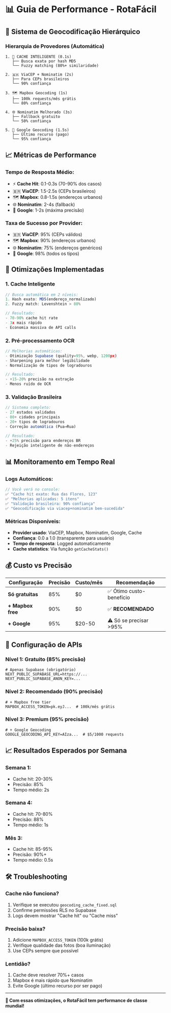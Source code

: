 # 📊 Guia de Performance - RotaFácil

## 🎯 Sistema de Geocodificação Hierárquico

### **Hierarquia de Provedores (Automática)**

```
1. 🚀 CACHE INTELIGENTE (0.1s)
   ├── Busca exata por hash MD5
   └── Fuzzy matching (80%+ similaridade)

2. 🇧🇷 ViaCEP + Nominatim (2s)
   ├── Para CEPs brasileiros
   └── 90% confiança

3. 🗺️ Mapbox Geocoding (1s)
   ├── 100k requests/mês grátis
   └── 80% confiança

4. 🌐 Nominatim Melhorado (3s)
   ├── Fallback gratuito
   └── 50% confiança

5. 🎯 Google Geocoding (1.5s)
   ├── Último recurso (pago)
   └── 95% confiança
```

## 📈 Métricas de Performance

### **Tempo de Resposta Médio:**
- ⚡ **Cache Hit**: 0.1-0.3s (70-90% dos casos)
- 🇧🇷 **ViaCEP**: 1.5-2.5s (CEPs brasileiros)  
- 🗺️ **Mapbox**: 0.8-1.5s (endereços urbanos)
- 🌐 **Nominatim**: 2-4s (fallback)
- 🎯 **Google**: 1-2s (máxima precisão)

### **Taxa de Sucesso por Provider:**
- 🇧🇷 **ViaCEP**: 95% (CEPs válidos)
- 🗺️ **Mapbox**: 90% (endereços urbanos)
- 🌐 **Nominatim**: 75% (endereços genéricos)
- 🎯 **Google**: 98% (todos os tipos)

## 🚀 Otimizações Implementadas

### **1. Cache Inteligente**
```typescript
// Busca automática em 2 níveis:
1. Hash exato: MD5(endereço_normalizado)
2. Fuzzy match: Levenshtein > 80%

// Resultado:
- 70-90% cache hit rate
- 3x mais rápido
- Economia massiva de API calls
```

### **2. Pré-processamento OCR**
```typescript
// Melhorias automáticas:
- Otimização Supabase (quality=95%, webp, 1200px)
- Sharpening para melhor legibilidade
- Normalização de tipos de logradouros

// Resultado:
- +15-20% precisão na extração
- Menos ruído de OCR
```

### **3. Validação Brasileira**
```typescript
// Sistema completo:
- 27 estados validados
- 80+ cidades principais
- 20+ tipos de logradouros
- Correção automática (Pua→Rua)

// Resultado:
- +25% precisão para endereços BR
- Rejeição inteligente de não-endereços
```

## 📊 Monitoramento em Tempo Real

### **Logs Automáticos:**
```javascript
// Você verá no console:
✅ "Cache hit exato: Rua das Flores, 123"
✅ "Melhorias aplicadas: 5 itens"  
✅ "Validação brasileira: 90% confiança"
✅ "Geocodificação via viacep+nominatim bem-sucedida"
```

### **Métricas Disponíveis:**
- **Provider usado**: ViaCEP, Mapbox, Nominatim, Google, Cache
- **Confiança**: 0.0 a 1.0 (transparente para usuário)
- **Tempo de resposta**: Logged automaticamente
- **Cache statistics**: Via função `getCacheStats()`

## 💰 Custo vs Precisão

| Configuração | Precisão | Custo/mês | Recomendação |
|-------------|----------|-----------|--------------|
| **Só gratuitas** | 85% | $0 | ✅ Ótimo custo-benefício |
| **+ Mapbox free** | 90% | $0 | ✅ **RECOMENDADO** |
| **+ Google** | 95% | $20-50 | ⚠️ Só se precisar >95% |

## 🔧 Configuração de APIs

### **Nível 1: Gratuito (85% precisão)**
```env
# Apenas Supabase (obrigatório)
NEXT_PUBLIC_SUPABASE_URL=https://...
NEXT_PUBLIC_SUPABASE_ANON_KEY=...
```

### **Nível 2: Recomendado (90% precisão)**
```env
# + Mapbox free tier
MAPBOX_ACCESS_TOKEN=pk.eyJ...  # 100k/mês grátis
```

### **Nível 3: Premium (95% precisão)**
```env
# + Google Geocoding  
GOOGLE_GEOCODING_API_KEY=AIza...  # $5/1000 requests
```

## 📈 Resultados Esperados por Semana

### **Semana 1:**
- Cache hit: 20-30%
- Precisão: 85%
- Tempo médio: 2s

### **Semana 4:**
- Cache hit: 70-80%
- Precisão: 88%
- Tempo médio: 1s

### **Mês 3:**
- Cache hit: 85-95%
- Precisão: 90%+
- Tempo médio: 0.5s

## 🛠️ Troubleshooting

### **Cache não funciona?**
1. Verifique se executou `geocoding_cache_fixed.sql`
2. Confirme permissões RLS no Supabase
3. Logs devem mostrar "Cache hit" ou "Cache miss"

### **Precisão baixa?**
1. Adicione `MAPBOX_ACCESS_TOKEN` (100k grátis)
2. Verifique qualidade das fotos (boa iluminação)
3. Use CEPs sempre que possível

### **Lentidão?**
1. Cache deve resolver 70%+ casos
2. Mapbox é mais rápido que Nominatim
3. Evite Google (último recurso por ser pago)

---

**🎉 Com essas otimizações, o RotaFácil tem performance de classe mundial!**